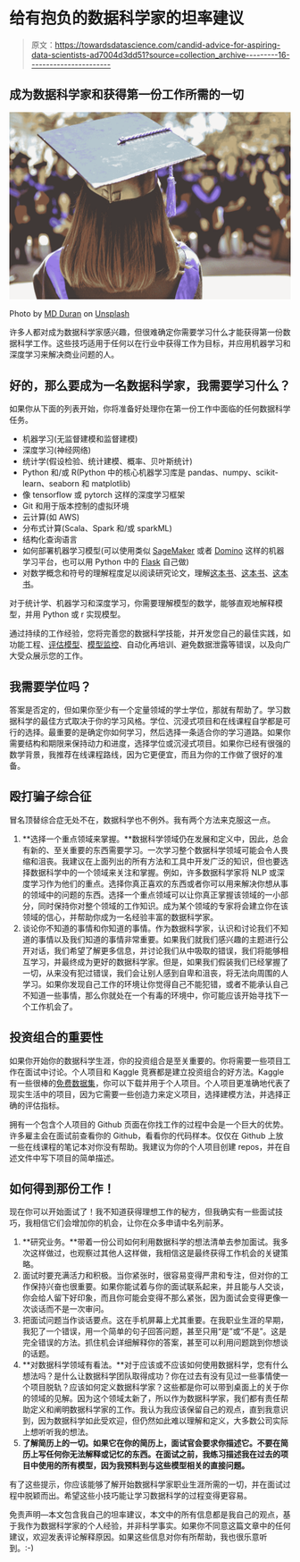 # 给有抱负的数据科学家的坦率建议

> 原文：<https://towardsdatascience.com/candid-advice-for-aspiring-data-scientists-ad7004d3dd51?source=collection_archive---------16----------------------->

## 成为数据科学家和获得第一份工作所需的一切

![](img/beed9c4a1005a907b6b5797e2ff24ad4.png)

Photo by [MD Duran](https://unsplash.com/@mdesign85?utm_source=medium&utm_medium=referral) on [Unsplash](https://unsplash.com?utm_source=medium&utm_medium=referral)

许多人都对成为数据科学家感兴趣，但很难确定你需要学习什么才能获得第一份数据科学工作。这些技巧适用于任何以在行业中获得工作为目标，并应用机器学习和深度学习来解决商业问题的人。

## 好的，那么要成为一名数据科学家，我需要学习什么？

如果你从下面的列表开始，你将准备好处理你在第一份工作中面临的任何数据科学任务。

*   机器学习(无监督建模和监督建模)
*   深度学习(神经网络)
*   统计学(假设检验、统计建模、概率、贝叶斯统计)
*   Python 和/或 R(Python 中的核心机器学习库是 pandas、numpy、scikit-learn、seaborn 和 matplotlib)
*   像 tensorflow 或 pytorch 这样的深度学习框架
*   Git 和用于版本控制的虚拟环境
*   云计算(如 AWS)
*   分布式计算(Scala、Spark 和/或 sparkML)
*   结构化查询语言
*   如何部署机器学习模型(可以使用类似 [SageMaker](https://aws.amazon.com/sagemaker/) 或者 [Domino](https://www.dominodatalab.com/) 这样的机器学习平台，也可以用 Python 中的 [Flask](http://flask.pocoo.org/) 自己做)
*   对数学概念和符号的理解程度足以阅读研究论文，理解[这本书](https://www.amazon.com/Deep-Learning-NONE-Ian-Goodfellow-ebook/dp/B01MRVFGX4/ref=sr_1_4?crid=2XHI595WDYDV6&keywords=deep+learning&qid=1551986540&s=gateway&sprefix=deep+learning%2Caps%2C177&sr=8-4)、[这本书](https://www.amazon.com/Elements-Statistical-Learning-Prediction-Statistics/dp/0387848576/ref=sr_1_5?crid=3J23SR7LRYPV1&keywords=statistical+inference&qid=1551986562&s=gateway&sprefix=statistical+inference%2Caps%2C167&sr=8-5)、[这本书](https://www.amazon.com/Pattern-Recognition-Learning-Information-Statistics/dp/0387310738/ref=sr_1_18?crid=3CEPG86UP6ZJ7&keywords=machine+learning&qid=1551986614&s=books&sprefix=machine+learning%2Caps%2C181&sr=1-18)。

对于统计学、机器学习和深度学习，你需要理解模型的数学，能够直观地解释模型，并用 Python 或 r 实现模型。

通过持续的工作经验，您将完善您的数据科学技能，并开发您自己的最佳实践，如功能工程、[评估模型](https://arize.com/blog-course/model-evaluation-metrics/)、[模型监控](https://arize.com/model-monitoring/)、自动化再培训、避免数据泄露等错误，以及向广大受众展示您的工作。

## 我需要学位吗？

答案是否定的，但如果你至少有一个定量领域的学士学位，那就有帮助了。学习数据科学的最佳方式取决于你的学习风格。学位、沉浸式项目和在线课程自学都是可行的选择。最重要的是确定你如何学习，然后选择一条适合你的学习道路。如果你需要结构和期限来保持动力和进度，选择学位或沉浸式项目。如果你已经有很强的数学背景，我推荐在线课程路线，因为它更便宜，而且为你的工作做了很好的准备。

## 殴打骗子综合征

冒名顶替综合症无处不在，数据科学也不例外。我有两个方法来克服这一点。

1.  **选择一个重点领域来掌握。**数据科学领域仍在发展和定义中，因此，总会有新的、至关重要的东西需要学习。一次学习整个数据科学领域可能会令人畏缩和沮丧。我建议在上面列出的所有方法和工具中开发广泛的知识，但也要选择数据科学中的一个领域来关注和掌握。例如，许多数据科学家将 NLP 或深度学习作为他们的重点。选择你真正喜欢的东西或者你可以用来解决你想从事的领域中的问题的东西。选择一个重点领域可以让你真正掌握该领域的一小部分，同时保持你对整个领域的工作知识。成为某个领域的专家将会建立你在该领域的信心，并帮助你成为一名经验丰富的数据科学家。
2.  谈论你不知道的事情和你知道的事情。作为数据科学家，认识和讨论我们不知道的事情以及我们知道的事情非常重要。如果我们就我们感兴趣的主题进行公开对话，我们希望了解更多信息，并讨论我们从中吸取的错误，我们将能够相互学习，并最终成为更好的数据科学家。但是，如果我们假装我们已经掌握了一切，从来没有犯过错误，我们会让别人感到自卑和沮丧，将无法向周围的人学习。如果你发现自己工作的环境让你觉得自己不能犯错，或者不能承认自己不知道一些事情，那么你就处在一个有毒的环境中，你可能应该开始寻找下一个工作机会了。

## 投资组合的重要性

如果你开始你的数据科学生涯，你的投资组合是至关重要的。你将需要一些项目工作在面试中讨论。个人项目和 Kaggle 竞赛都是建立投资组合的好方法。Kaggle 有一些很棒的[免费数据集](https://www.kaggle.com/datasets)，你可以下载并用于个人项目。个人项目更准确地代表了现实生活中的项目，因为它需要一些创造力来定义项目，选择建模方法，并选择正确的评估指标。

拥有一个包含个人项目的 Github 页面在你找工作的过程中会是一个巨大的优势。许多雇主会在面试前查看你的 Github，看看你的代码样本。仅仅在 Github 上放一些在线课程的笔记本对你没有帮助。我建议为你的个人项目创建 repos，并在自述文件中写下项目的简单描述。

## 如何得到那份工作！

现在你可以开始面试了！我不知道获得理想工作的秘方，但我确实有一些面试技巧，我相信它们会增加你的机会，让你在众多申请中名列前茅。

1.  **研究业务。**带着一份公司如何利用数据科学的想法清单去参加面试。我多次这样做过，也观察过其他人这样做，我相信这是最终获得工作机会的关键策略。
2.  面试时要充满活力和积极。当你紧张时，很容易变得严肃和专注，但对你的工作保持兴奋也很重要。如果你能试着与你的面试联系起来，并且能与人交谈，你会给人留下好印象，而且你可能会变得不那么紧张，因为面试会变得更像一次谈话而不是一次审问。
3.  把面试问题当作谈话要点。这在手机屏幕上尤其重要。在我职业生涯的早期，我犯了一个错误，用一个简单的句子回答问题，甚至只用“是”或“不是”。这是完全错误的方法。抓住机会详细解释你的答案，甚至可以利用问题跳到你想谈的话题。
4.  **对数据科学领域有看法。**对于应该或不应该如何使用数据科学，您有什么想法吗？是什么让数据科学团队取得成功？你在过去有没有见过一些事情使一个项目脱轨？应该如何定义数据科学家？这些都是你可以带到桌面上的关于你的领域的见解。因为这个领域太新了，所以作为数据科学家，我们都有责任帮助定义和阐明数据科学家的工作。我认为我应该保留自己的观点，直到我意识到，因为数据科学如此受欢迎，但仍然如此难以理解和定义，大多数公司实际上想听听我的想法。
5.  **了解简历上的一切。如果它在你的简历上，面试官会要求你描述它。不要在简历上写任何你无法解释或记忆的东西。在面试之前，我练习描述我在过去的项目中使用的所有模型，因为我预料到与这些模型相关的直接问题。**

有了这些提示，你应该能够了解开始数据科学家职业生涯所需的一切，并在面试过程中脱颖而出。希望这些小技巧能让学习数据科学的过程变得更容易。

免责声明—本文包含我自己的坦率建议，本文中的所有信息都是我自己的观点，基于我作为数据科学家的个人经验，并非科学事实。如果你不同意这篇文章中的任何建议，欢迎发表评论解释原因。如果这些信息对你有所帮助，我也很乐意听到。:-)